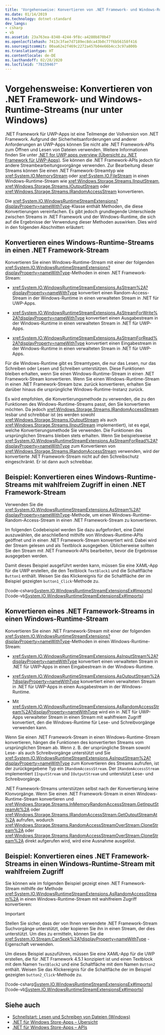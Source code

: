 ```yaml
---
title: 'Vorgehensweise: Konvertieren von .NET Framework- und Windows-Runtime-Streams (nur unter Windows)'
ms.date: 01/14/2019
ms.technology: dotnet-standard
dev_langs:
- csharp
- vb
ms.assetid: 23a763ea-8348-4244-9f8c-a4280b870b47
ms.openlocfilehash: 7413c3fae7d7189ec8dca43b0c77f6b56158f416
ms.sourcegitcommit: 00aa62e2f469c2272a457b04e66b4cc3c97a800b
ms.translationtype: HT
ms.contentlocale: de-DE
ms.lasthandoff: 02/28/2020
ms.locfileid: "78159467"
---
```

# <a name="how-to-convert-between-net-framework-and-windows-runtime-streams-windows-only"></a>Vorgehensweise: Konvertieren von .NET Framework- und Windows-Runtime-Streams (nur unter Windows)

.NET Framework für UWP-Apps ist eine Teilmenge der Vollversion von .NET Framework. Aufgrund der Sicherheitsanforderungen und anderer Anforderungen an UWP-Apps können Sie nicht alle .NET Framework-APIs zum Öffnen und Lesen von Dateien verwenden. Weitere Informationen finden Sie unter [.NET for UWP apps overview (Übersicht zu .NET Framework für UWP-Apps)](https://docs.microsoft.com/previous-versions/windows/apps/br230302(v=vs.140)). Sie können die .NET Framework-APIs jedoch für andere Streambearbeitungsvorgänge verwenden. Zur Bearbeitung dieser Streams können Sie einen .NET Framework-Streamtyp wie <xref:System.IO.MemoryStream> oder <xref:System.IO.FileStream> in einen Windows-Runtime-Stream wie <xref:Windows.Storage.Streams.IInputStream>, <xref:Windows.Storage.Streams.IOutputStream> oder <xref:Windows.Storage.Streams.IRandomAccessStream> konvertieren.

Die <xref:System.IO.WindowsRuntimeStreamExtensions?displayProperty=nameWithType>-Klasse enthält Methoden, die diese Konvertierungen vereinfachen. Es gibt jedoch grundlegende Unterschiede zwischen Streams in .NET Framework und der Windows-Runtime, die sich auf die Ergebnisse der Verwendung dieser Methoden auswirken. Dies wird in den folgenden Abschnitten erläutert:

## <a name="convert-from-a-windows-runtime-to-a-net-framework-stream"></a>Konvertieren eines Windows-Runtime-Streams in einen .NET Framework-Stream
Konvertieren Sie einen Windows-Runtime-Stream mit einer der folgenden <xref:System.IO.WindowsRuntimeStreamExtensions?displayProperty=nameWithType>-Methoden in einen .NET Framework-Stream:

- <xref:System.IO.WindowsRuntimeStreamExtensions.AsStream%2A?displayProperty=nameWithType> konvertiert einen Random-Access-Stream in der Windows-Runtime in einen verwalteten Stream in .NET für UWP-Apps.
  
- <xref:System.IO.WindowsRuntimeStreamExtensions.AsStreamForWrite%2A?displayProperty=nameWithType> konvertiert einen Ausgabestream in der Windows-Runtime in einen verwalteten Stream in .NET für UWP-Apps.
  
- <xref:System.IO.WindowsRuntimeStreamExtensions.AsStreamForRead%2A?displayProperty=nameWithType> konvertiert einen Eingabestream in der Windows-Runtime in einen verwalteten Stream in .NET für UWP-Apps.

Für die Windows-Runtime gibt es Streamtypen, die nur das Lesen, nur das Schreiben oder Lesen und Schreiben unterstützen. Diese Funktionen bleiben erhalten, wenn Sie einen Windows-Runtime-Stream in einen .NET Framework-Stream konvertieren. Wenn Sie einen Windows-Runtime-Stream in einen .NET Framework-Stream bzw. zurück konvertieren, erhalten Sie darüber hinaus die ursprüngliche Windows-Runtime-Instanz zurück.

Es wird empfohlen, die Konvertierungsmethode zu verwenden, die zu den Funktionen des Windows-Runtime-Streams passt, den Sie konvertieren möchten. Da jedoch <xref:Windows.Storage.Streams.IRandomAccessStream> lesbar und schreibbar ist (es werden sowohl <xref:Windows.Storage.Streams.IOutputStream> als auch <xref:Windows.Storage.Streams.IInputStream> implementiert), ist es egal, welche Konvertierungsmethode Sie verwenden. Die Funktionen des ursprünglichen Streams bleiben stets erhalten. Wenn Sie beispielsweise <xref:System.IO.WindowsRuntimeStreamExtensions.AsStreamForRead%2A?displayProperty=nameWithType> zum Konvertieren von <xref:Windows.Storage.Streams.IRandomAccessStream> verwenden, wird der konvertierte .NET Framework-Stream nicht auf den Schreibschutz eingeschränkt. Er ist dann auch schreibbar.

## <a name="example-convert-windows-runtime-random-access-to-net-framework-stream"></a>Beispiel: Konvertieren eines Windows-Runtime-Streams mit wahlfreiem Zugriff in einen .NET Framework-Stream
Verwenden Sie die <xref:System.IO.WindowsRuntimeStreamExtensions.AsStream%2A?displayProperty=nameWithType>-Methode, um einen Windows-Runtime-Random-Access-Stream in einen .NET Framework-Stream zu konvertieren.

Im folgenden Codebeispiel werden Sie dazu aufgefordert, eine Datei auszuwählen, die anschließend mithilfe von Windows-Runtime-APIs geöffnet und in einen .NET Framework-Stream konvertiert wird. Dabei wird der Stream gelesen und als Textblock ausgegeben. Üblicherweise sollten Sie den Stream mit .NET Framework-APIs bearbeiten, bevor die Ergebnisse ausgegeben werden.

Damit dieses Beispiel ausgeführt werden kann, müssen Sie eine XAML-App für die UWP erstellen, die den Textblock `TextBlock1` und die Schaltfläche `Button1` enthält. Weisen Sie das Klickereignis für die Schaltfläche der im Beispiel gezeigten `button1_Click`-Methode zu.

  [!code-csharp[System.IO.WindowsRuntimeStreamExtensionsEx#Imports](~/samples/snippets/csharp/VS_Snippets_CLR_System/system.io.windowsruntimestreamextensionsex/cs/mainpage1.xaml.cs)]
  [!code-vb[System.IO.WindowsRuntimeStreamExtensionsEx#Imports](~/samples/snippets/visualbasic/VS_Snippets_CLR_System/system.io.windowsruntimestreamextensionsex/vb/mainpage1.xaml.vb)]

## <a name="convert-from-a-net-framework-to-a-windows-runtime-stream"></a>Konvertieren eines .NET Framework-Streams in einen Windows-Runtime-Stream
Konvertieren Sie einen .NET Framework-Stream mit einer der folgenden <xref:System.IO.WindowsRuntimeStreamExtensions?displayProperty=nameWithType>-Methoden in einen Windows-Runtime-Stream:

- <xref:System.IO.WindowsRuntimeStreamExtensions.AsInputStream%2A?displayProperty=nameWithType> konvertiert einen verwalteten Stream in .NET für UWP-Apps in einen Eingabestream in der Windows-Runtime.
  
- <xref:System.IO.WindowsRuntimeStreamExtensions.AsOutputStream%2A?displayProperty=nameWithType> konvertiert einen verwalteten Stream in .NET für UWP-Apps in einen Ausgabestream in der Windows-Runtime.
  
- Mit <xref:System.IO.WindowsRuntimeStreamExtensions.AsRandomAccessStream%2A?displayProperty=nameWithType> wird ein in .NET für UWP-Apps verwalteter Stream in einen Stream mit wahlfreiem Zugriff konvertiert, den die Windows-Runtime für Lese- und Schreibvorgänge verwenden kann.

Wenn Sie einen .NET Framework-Stream in einen Windows-Runtime-Stream konvertieren, hängen die Funktionen des konvertierten Streams vom ursprünglichen Stream ab. Wenn z. B. der ursprüngliche Stream sowohl Lese- als auch Schreibvorgänge unterstützt und Sie <xref:System.IO.WindowsRuntimeStreamExtensions.AsInputStream%2A?displayProperty=nameWithType> zum Konvertieren des Streams aufrufen, ist der zurückgegebene Typ ein `IRandomAccessStream`. Der `IRandomAccessStream` implementiert `IInputStream` und `IOutputStream` und unterstützt Lese- und Schreibvorgänge.

.NET Framework-Streams unterstützen selbst nach der Konvertierung keine Klonvorgänge. Wenn Sie einen .NET Framework-Stream in einen Windows-Runtime-Stream konvertieren und <xref:Windows.Storage.Streams.InMemoryRandomAccessStream.GetInputStreamAt%2A> oder <xref:Windows.Storage.Streams.IRandomAccessStream.GetOutputStreamAt%2A> aufrufen, wodurch <xref:Windows.Storage.Streams.RandomAccessStreamOverStream.CloneStream%2A> oder <xref:Windows.Storage.Streams.RandomAccessStreamOverStream.CloneStream%2A> direkt aufgerufen wird, wird eine Ausnahme ausgelöst.

## <a name="example-convert-net-framework-to-windows-runtime-random-access-stream"></a>Beispiel: Konvertieren eines .NET Framework-Streams in einen Windows-Runtime-Stream mit wahlfreiem Zugriff

Sie können wie im folgenden Beispiel gezeigt einen .NET Framework-Stream mithilfe der Methode <xref:System.IO.WindowsRuntimeStreamExtensions.AsRandomAccessStream%2A> in einen Windows-Runtime-Stream mit wahlfreiem Zugriff konvertieren:

> [!IMPORTANT]
> Stellen Sie sicher, dass der von Ihnen verwendete .NET Framework-Stream Suchvorgänge unterstützt, oder kopieren Sie ihn in einen Stream, der dies unterstützt. Um dies zu ermitteln, können Sie die <xref:System.IO.Stream.CanSeek%2A?displayProperty=nameWithType> -Eigenschaft verwenden.

Um dieses Beispiel auszuführen, müssen Sie eine XAML-App für die UWP erstellen, die für .NET Framework 4.5.1 konzipiert ist und einen Textblock mit dem Namen `TextBlock2` und eine Schaltfläche mit dem Namen `Button2` enthält. Weisen Sie das Klickereignis für die Schaltfläche der im Beispiel gezeigten `button2_Click`-Methode zu.

  [!code-csharp[System.IO.WindowsRuntimeStreamExtensionsEx#Imports](~/samples/snippets/csharp/VS_Snippets_CLR_System/system.io.windowsruntimestreamextensionsex/cs/mainpage2.xaml.cs)]
  [!code-vb[System.IO.WindowsRuntimeStreamExtensionsEx#Imports](~/samples/snippets/visualbasic/VS_Snippets_CLR_System/system.io.windowsruntimestreamextensionsex/vb/mainpage2.xaml.vb)]

## <a name="see-also"></a>Siehe auch

- [Schnellstart: Lesen und Schreiben von Dateien (Windows)](https://docs.microsoft.com/previous-versions/windows/apps/hh464978(v=win.10))  
- [.NET für Windows Store-Apps – Übersicht](https://docs.microsoft.com/previous-versions/windows/apps/br230302(v=vs.140))  
- [.NET für Windows Store-Apps – APIs](https://docs.microsoft.com/previous-versions/br230232(v=vs.120))  
